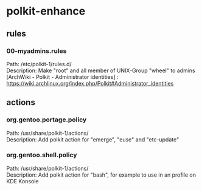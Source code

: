 # polkit-enhance
## rules
### 00-myadmins.rules
Path: /etc/polkit-1/rules.d/  
Description: Make "root" and all member of UNIX-Group "wheel" to admins  
[ArchWiki - Polkit - Administrator identities] : https://wiki.archlinux.org/index.php/Polkit#Administrator_identities

## actions
### org.gentoo.portage.policy
Path: /usr/share/polkit-1/actions/  
Description: Add polkit action for "emerge", "euse" and "etc-update"

### org.gentoo.shell.policy
Path: /usr/share/polkit-1/actions/  
Description: Add polkit action for "bash", for example to use in an profile on KDE Konsole
